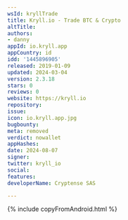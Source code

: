 ```yaml
---
wsId: kryllTrade
title: Kryll.io - Trade BTC & Crypto
altTitle: 
authors:
- danny
appId: io.kryll.app
appCountry: id
idd: '1445896905'
released: 2019-01-09
updated: 2024-03-04
version: 2.3.18
stars: 0
reviews: 0
website: https://kryll.io
repository: 
issue: 
icon: io.kryll.app.jpg
bugbounty: 
meta: removed
verdict: nowallet
appHashes: 
date: 2024-08-07
signer: 
twitter: kryll_io
social: 
features: 
developerName: Cryptense SAS

---
```


{% include copyFromAndroid.html %}
